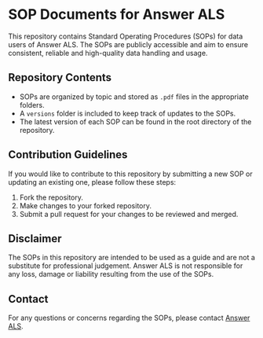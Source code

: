 # SOP Documents for Answer ALS

This repository contains Standard Operating Procedures (SOPs) for data users of Answer ALS. The SOPs are publicly accessible and aim to ensure consistent, reliable and high-quality data handling and usage.

## Repository Contents
- SOPs are organized by topic and stored as `.pdf` files in the appropriate folders.
- A `versions` folder is included to keep track of updates to the SOPs.
- The latest version of each SOP can be found in the root directory of the repository.

## Contribution Guidelines

If you would like to contribute to this repository by submitting a new SOP or updating an existing one, please follow these steps:

1. Fork the repository.
2. Make changes to your forked repository.
3. Submit a pull request for your changes to be reviewed and merged.

## Disclaimer

The SOPs in this repository are intended to be used as a guide and are not a substitute for professional judgement. Answer ALS is not responsible for any loss, damage or liability resulting from the use of the SOPs.

## Contact

For any questions or concerns regarding the SOPs, please contact [Answer ALS](https://answerals.org/).
